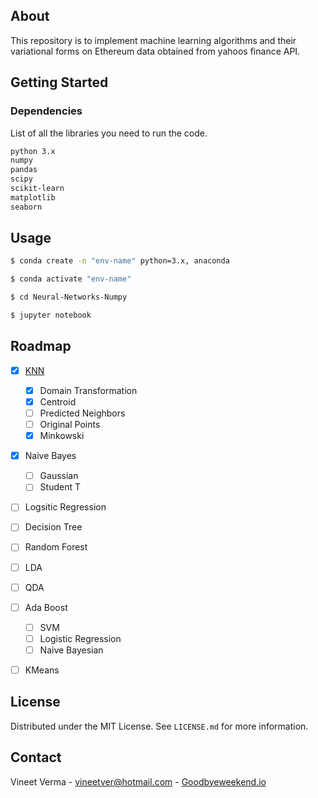 ## About

This repository is to implement machine learning algorithms and their variational forms on Ethereum data obtained from yahoos finance API.

## Getting Started

### Dependencies

List of all the libraries you need to run the code.

  ```sh
  python 3.x
  numpy
  pandas
  scipy
  scikit-learn
  matplotlib
  seaborn
  ```


<!-- USAGE EXAMPLES -->
## Usage

  ```sh
  $ conda create -n "env-name" python=3.x, anaconda
 
  $ conda activate "env-name"
  
  $ cd Neural-Networks-Numpy
  
  $ jupyter notebook
  ```

## Roadmap

- [x] [KNN](https://github.com/vineetver/Machine-Learning/tree/main/Knn_and_variations)
  - [x] Domain Transformation
  - [x] Centroid
  - [ ] Predicted Neighbors 
  - [ ] Original Points
  - [x] Minkowski 
- [x] Naive Bayes
  - [ ] Gaussian
  - [ ] Student T
- [ ] Logsitic Regression
- [ ] Decision Tree
- [ ] Random Forest
- [ ] LDA
- [ ] QDA
- [ ] Ada Boost
  - [ ] SVM
  - [ ] Logistic Regression
  - [ ] Naive Bayesian
- [ ] KMeans


## License

Distributed under the MIT License. See `LICENSE.md` for more information.


## Contact

Vineet Verma - vineetver@hotmail.com - [Goodbyeweekend.io](https://www.goodbyeweekend.io/)

